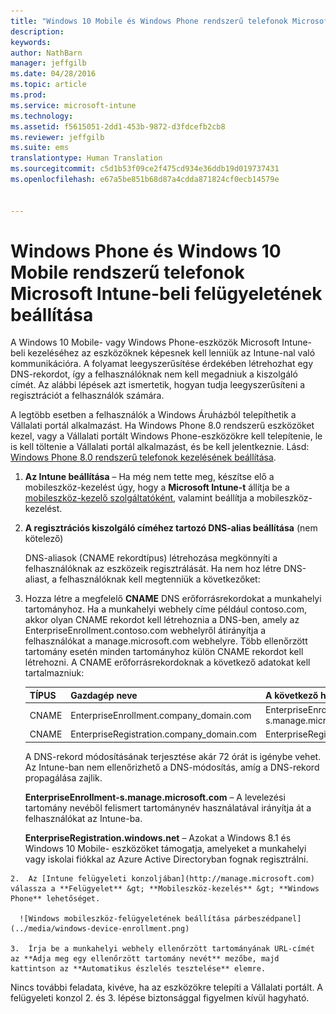 ```yaml
---
title: "Windows 10 Mobile és Windows Phone rendszerű telefonok Microsoft Intune-beli felügyeletének beállítása | Microsoft Intune"
description: 
keywords: 
author: NathBarn
manager: jeffgilb
ms.date: 04/28/2016
ms.topic: article
ms.prod: 
ms.service: microsoft-intune
ms.technology: 
ms.assetid: f5615051-2dd1-453b-9872-d3fdcefb2cb8
ms.reviewer: jeffgilb
ms.suite: ems
translationtype: Human Translation
ms.sourcegitcommit: c5d1b53f09ce2f475cd934e36ddb19d019737431
ms.openlocfilehash: e67a5be851b68d87a4cdda871824cf0ecb14579e


---
```



# Windows Phone és Windows 10 Mobile rendszerű telefonok Microsoft Intune-beli felügyeletének beállítása
A Windows 10 Mobile- vagy Windows Phone-eszközök Microsoft Intune-beli kezeléséhez az eszközöknek képesnek kell lenniük az Intune-nal való kommunikációra. A folyamat leegyszerűsítése érdekében létrehozhat egy DNS-rekordot, így a felhasználóknak nem kell megadniuk a kiszolgáló címét. Az alábbi lépések azt ismertetik, hogyan tudja leegyszerűsíteni a regisztrációt a felhasználók számára.  

A legtöbb esetben a felhasználók a Windows Áruházból telepíthetik a Vállalati portál alkalmazást. Ha Windows Phone 8.0 rendszerű eszközöket kezel, vagy a Vállalati portált Windows Phone-eszközökre kell telepítenie, le is kell töltenie a Vállalati portál alkalmazást, és be kell jelentkeznie. Lásd: [Windows Phone 8.0 rendszerű telefonok kezelésének beállítása](set-up-windows-phone-8.0-management-with-microsoft-intune.md).

1.  **Az Intune beállítása** – Ha még nem tette meg, készítse elő a mobileszköz-kezelést úgy, hogy a **Microsoft Intune-t** állítja be a [mobileszköz-kezelő szolgáltatóként](get-ready-to-enroll-devices-in-microsoft-intune.md#set-mobile-device-management-authority), valamint beállítja a mobileszköz-kezelést.

2.  **A regisztrációs kiszolgáló címéhez tartozó DNS-alias beállítása** (nem kötelező)

    DNS-aliasok (CNAME rekordtípus) létrehozása megkönnyíti a felhasználóknak az eszközeik regisztrálását. Ha nem hoz létre DNS-aliast, a felhasználóknak kell megtenniük a következőket:

  1.  Hozza létre a megfelelő **CNAME** DNS erőforrásrekordokat a munkahelyi tartományhoz. Ha a munkahelyi webhely címe például contoso.com, akkor olyan CNAME rekordot kell létrehoznia a DNS-ben, amely az EnterpriseEnrollment.contoso.com webhelyről átirányítja a felhasználókat a manage.microsoft.com webhelyre. Több ellenőrzött tartomány esetén minden tartományhoz külön CNAME rekordot kell létrehozni. A CNAME erőforrásrekordoknak a következő adatokat kell tartalmazniuk:

      |TÍPUS|Gazdagép neve|A következő helyre mutat|Élettartam|
      |--------|-------------|-------------|-------|
      |CNAME|EnterpriseEnrollment.company_domain.com|EnterpriseEnrollment-s.manage.microsoft.com |1 óra|
      |CNAME|EnterpriseRegistration.company_domain.com|EnterpriseRegistration.windows.net|1 óra|

      A DNS-rekord módosításának terjesztése akár 72 órát is igénybe vehet. Az Intune-ban nem ellenőrizhető a DNS-módosítás, amíg a DNS-rekord propagálása zajlik.

      **EnterpriseEnrollment-s.manage.microsoft.com** – A levelezési tartomány nevéből felismert tartománynév használatával irányítja át a felhasználókat az Intune-ba.

      **EnterpriseRegistration.windows.net** – Azokat a Windows 8.1 és Windows 10 Mobile- eszközöket támogatja, amelyeket a munkahelyi vagy iskolai fiókkal az Azure Active Directoryban fognak regisztrálni.

    2.  Az [Intune felügyeleti konzoljában](http://manage.microsoft.com) válassza a **Felügyelet** &gt; **Mobileszköz-kezelés** &gt; **Windows Phone** lehetőséget.

      ![Windows mobileszköz-felügyeletének beállítása párbeszédpanel](../media/windows-device-enrollment.png)

    3.  Írja be a munkahelyi webhely ellenőrzött tartományának URL-címét az **Adja meg egy ellenőrzött tartomány nevét** mezőbe, majd kattintson az **Automatikus észlelés tesztelése** elemre.



Nincs további feladata, kivéve, ha az eszközökre telepíti a Vállalati portált.  A felügyeleti konzol 2. és 3. lépése biztonsággal figyelmen kívül hagyható.



<!--HONumber=Jun16_HO4-->


